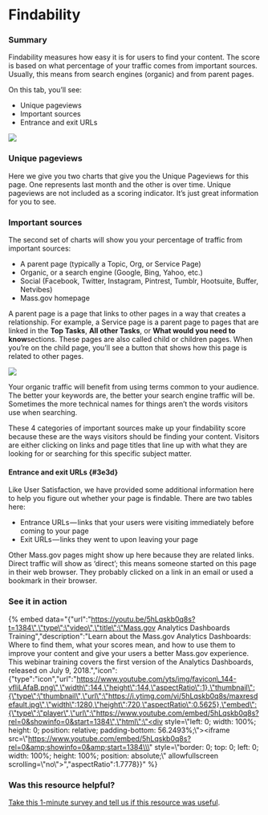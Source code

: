 # Findability

### Summary

Findability measures how easy it is for users to find your content. The score is based on what percentage of your traffic comes from important sources. Usually, this means from search engines \(organic\) and from parent pages.

On this tab, you’ll see:

* Unique pageviews
* Important sources
* Entrance and exit URLs

![](https://cdn-images-1.medium.com/max/800/0*dYCMwrEE9rlfahaI)

### **Unique pageviews**

Here we give you two charts that give you the Unique Pageviews for this page. One represents last month and the other is over time. Unique pageviews are not included as a scoring indicator. It’s just great information for you to see.

### **Important sources**

The second set of charts will show you your percentage of traffic from important sources:

* A parent page \(typically a Topic, Org, or Service Page\)
* Organic, or a search engine \(Google, Bing, Yahoo, etc.\)
* Social \(Facebook, Twitter, Instagram, Pintrest, Tumblr, Hootsuite, Buffer, Netvibes\)
* Mass.gov homepage

A parent page is a page that links to other pages in a way that creates a relationship. For example, a Service page is a parent page to pages that are linked in the **Top Tasks**, **All other Tasks**, or **What would you need to know**sections. These pages are also called child or children pages. When you’re on the child page, you’ll see a button that shows how this page is related to other pages.

![](https://cdn-images-1.medium.com/max/800/0*IdVRRm2yV8p3khnX)

Your organic traffic will benefit from using terms common to your audience. The better your keywords are, the better your search engine traffic will be. Sometimes the more technical names for things aren’t the words visitors use when searching.

These 4 categories of important sources make up your findability score because these are the ways visitors should be finding your content. Visitors are either clicking on links and page titles that line up with what they are looking for or searching for this specific subject matter.

#### **Entrance and exit URLs** {#3e3d}

Like User Satisfaction, we have provided some additional information here to help you figure out whether your page is findable. There are two tables here:

* Entrance URLs — links that your users were visiting immediately before coming to your page
* Exit URLs — links they went to upon leaving your page

Other Mass.gov pages might show up here because they are related links. Direct traffic will show as ‘direct’; this means someone started on this page in their web browser. They probably clicked on a link in an email or used a bookmark in their browser.

### See it in action

{% embed data="{\"url\":\"https://youtu.be/5hLqskb0q8s?t=1384\",\"type\":\"video\",\"title\":\"Mass.gov Analytics Dashboards Training\",\"description\":\"Learn about the Mass.gov Analytics Dashboards: Where to find them, what your scores mean, and how to use them to improve your content and give your users a better Mass.gov experience. This webinar training covers the first version of the Analytics Dashboards, released on July 9, 2018.\",\"icon\":{\"type\":\"icon\",\"url\":\"https://www.youtube.com/yts/img/favicon\_144-vfliLAfaB.png\",\"width\":144,\"height\":144,\"aspectRatio\":1},\"thumbnail\":{\"type\":\"thumbnail\",\"url\":\"https://i.ytimg.com/vi/5hLqskb0q8s/maxresdefault.jpg\",\"width\":1280,\"height\":720,\"aspectRatio\":0.5625},\"embed\":{\"type\":\"player\",\"url\":\"https://www.youtube.com/embed/5hLqskb0q8s?rel=0&showinfo=0&start=1384\",\"html\":\"<div style=\\\"left: 0; width: 100%; height: 0; position: relative; padding-bottom: 56.2493%;\\\"><iframe src=\\\"https://www.youtube.com/embed/5hLqskb0q8s?rel=0&amp;showinfo=0&amp;start=1384\\\" style=\\\"border: 0; top: 0; left: 0; width: 100%; height: 100%; position: absolute;\\\" allowfullscreen scrolling=\\\"no\\\"></iframe></div>\",\"aspectRatio\":1.7778}}" %}

### Was this resource helpful?

[Take this 1-minute survey and tell us if this resource was useful](https://massgov.formstack.com/forms/resource_library_feedback?Article=Findability).

